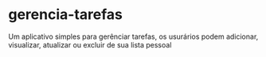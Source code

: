 # gerencia-tarefas
Um aplicativo simples para gerênciar tarefas, os usurários podem adicionar, visualizar, atualizar ou excluir de sua lista pessoal
